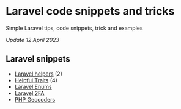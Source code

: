 # Laravel code snippets and tricks

Simple Laravel tips, code snippets, trick and examples

*Update 12 April 2023*

## Laravel snippets

- [Laravel helpers](laravel-helpers.md) (2)
- [Helpful Traits](laravel-traits.md) (4)
- [Laravel Enums](laravel-enums.md)
- [Laravel 2FA](https://github.com/assghard/laravel-2fa)
- [PHP Geocoders](https://github.com/assghard/php-geocoders)